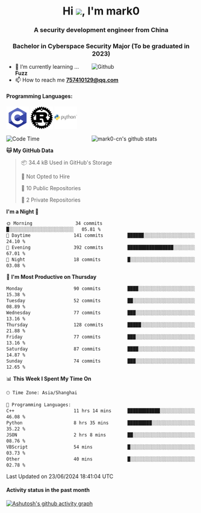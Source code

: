 <h1 align="center">Hi <img src="https://raw.githubusercontent.com/iampavangandhi/iampavangandhi/master/gifs/Hi.gif" width="30px">, I'm mark0</h1>

<h3 align="center">A security development engineer from China</h3>
<h3 align="center">Bachelor in Cyberspace Security Major (To be graduated in 2023)</h3>

<img width="55%" align="right" alt="Github" src="https://raw.githubusercontent.com/onimur/.github/master/.resources/git-header.svg" />

<!-- - 🔭 I’m currently working on **vKarma Webapp** -->
<!-- - 💬 Ask me about ... **Web Develpoment** -->
<!-- - 😄 Employement ... **Open for intern opportunities** -->
<!-- - ⚡ Fun fact ... **Anime**❤ -->
- 🌱 I’m currently learning ... **Fuzz**
- 📫 How to reach me **757410129@qq.com**
<!-- - 📨 Or reach me **757410129@qq.com** -->

<h4>Programming Languages: </h4>
<p align="left">
 <img style="margin: auto;" src="https://raw.githubusercontent.com/sachinverma53121/sachinverma53121/master/icons/c.png" alt=c width="60" height="60"/>
 <img style="margin: auto;" src="https://raw.githubusercontent.com/mark0-cn/blog_img/master/img/202309031232124.png" alt=cplusplus width="60" height="60"/>
 <img style="margin: auto;" src="https://raw.githubusercontent.com/sachinverma53121/sachinverma53121/master/icons/python.png" alt=python width="60" height="60"/>
</p>


<img width="55%" align="right" alt="mark0-cn's github stats" src="https://github-readme-stats.vercel.app/api?username=mark0-cn&show_icons=true&hide_border=true" />

<!--START_SECTION:waka-->
![Code Time](http://img.shields.io/badge/Code%20Time-2%2C193%20hrs%2026%20mins-blue)

**🐱 My GitHub Data** 

> 📦 34.4 kB Used in GitHub's Storage 
 > 
> 🚫 Not Opted to Hire
 > 
> 📜 10 Public Repositories 
 > 
> 🔑 2 Private Repositories 
 > 
**I'm a Night 🦉** 

```text
🌞 Morning                34 commits          █░░░░░░░░░░░░░░░░░░░░░░░░   05.81 % 
🌆 Daytime                141 commits         ██████░░░░░░░░░░░░░░░░░░░   24.10 % 
🌃 Evening                392 commits         █████████████████░░░░░░░░   67.01 % 
🌙 Night                  18 commits          █░░░░░░░░░░░░░░░░░░░░░░░░   03.08 % 
```
📅 **I'm Most Productive on Thursday** 

```text
Monday                   90 commits          ████░░░░░░░░░░░░░░░░░░░░░   15.38 % 
Tuesday                  52 commits          ██░░░░░░░░░░░░░░░░░░░░░░░   08.89 % 
Wednesday                77 commits          ███░░░░░░░░░░░░░░░░░░░░░░   13.16 % 
Thursday                 128 commits         █████░░░░░░░░░░░░░░░░░░░░   21.88 % 
Friday                   77 commits          ███░░░░░░░░░░░░░░░░░░░░░░   13.16 % 
Saturday                 87 commits          ████░░░░░░░░░░░░░░░░░░░░░   14.87 % 
Sunday                   74 commits          ███░░░░░░░░░░░░░░░░░░░░░░   12.65 % 
```


📊 **This Week I Spent My Time On** 

```text
🕑︎ Time Zone: Asia/Shanghai

💬 Programming Languages: 
C++                      11 hrs 14 mins      ████████████░░░░░░░░░░░░░   46.08 % 
Python                   8 hrs 35 mins       █████████░░░░░░░░░░░░░░░░   35.22 % 
JSON                     2 hrs 8 mins        ██░░░░░░░░░░░░░░░░░░░░░░░   08.76 % 
VBScript                 54 mins             █░░░░░░░░░░░░░░░░░░░░░░░░   03.73 % 
Other                    40 mins             █░░░░░░░░░░░░░░░░░░░░░░░░   02.78 % 
```


 Last Updated on 23/06/2024 18:41:04 UTC
<!--END_SECTION:waka-->

<h4>Activity status in the past month</h4>

[![Ashutosh's github activity graph](https://github-readme-activity-graph.vercel.app/graph?username=mark0-cn&theme=dracula)](https://github.com/ashutosh00710/github-readme-activity-graph)

<!--
**mark0-cn/mark0-cn** is a ✨ _special_ ✨ repository because its `README.md` (this file) appears on your GitHub profile.

Here are some ideas to get you started:

- 🔭 I’m currently working on ...
- 🌱 I’m currently learning ...
- 👯 I’m looking to collaborate on ...
- 🤔 I’m looking for help with ...
- 💬 Ask me about ...
- 📫 How to reach me: ...
- 😄 Pronouns: ...
- ⚡ Fun fact: ...
-->
